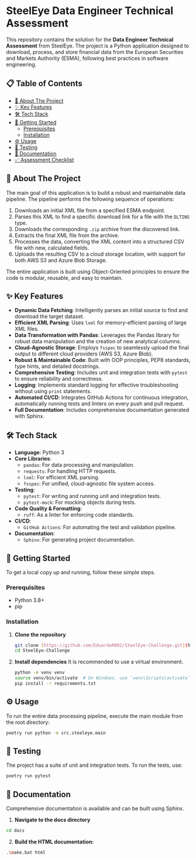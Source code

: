 # SteelEye Data Engineer Technical Assessment

This repository contains the solution for the **Data Engineer Technical Assessment** from SteelEye. The project is a Python application designed to download, process, and store financial data from the European Securities and Markets Authority (ESMA), following best practices in software engineering.

## 📋 Table of Contents

- [📖 About The Project](#-about-the-project)
- [✨ Key Features](#-key-features)
- [🛠️ Tech Stack](#️-tech-stack)
- [🚀 Getting Started](#-getting-started)
  - [Prerequisites](#prerequisites)
  - [Installation](#installation)
- [⚙️ Usage](#️-usage)
- [🧪 Testing](#-testing)
- [📖 Documentation](#-documentation)
- [✅ Assessment Checklist](#-assessment-checklist)

## 📖 About The Project

The main goal of this application is to build a robust and maintainable data pipeline. The pipeline performs the following sequence of operations:

1.  Downloads an initial XML file from a specified ESMA endpoint.
2.  Parses this XML to find a specific download link for a file with the `DLTINS` type.
3.  Downloads the corresponding `.zip` archive from the discovered link.
4.  Extracts the final XML file from the archive.
5.  Processes the data, converting the XML content into a structured CSV file with new, calculated fields.
6.  Uploads the resulting CSV to a cloud storage location, with support for both AWS S3 and Azure Blob Storage.

The entire application is built using Object-Oriented principles to ensure the code is modular, reusable, and easy to maintain.

## ✨ Key Features

-   **Dynamic Data Fetching**: Intelligently parses an initial source to find and download the target dataset.
-   **Efficient XML Parsing**: Uses `lxml` for memory-efficient parsing of large XML files.
-   **Data Transformation with Pandas**: Leverages the Pandas library for robust data manipulation and the creation of new analytical columns.
-   **Cloud-Agnostic Storage**: Employs `fsspec` to seamlessly upload the final output to different cloud providers (AWS S3, Azure Blob).
-   **Robust & Maintainable Code**: Built with OOP principles, PEP8 standards, type hints, and detailed docstrings.
-   **Comprehensive Testing**: Includes unit and integration tests with `pytest` to ensure reliability and correctness.
-   **Logging**: Implements standard logging for effective troubleshooting without using `print` statements.
-   **Automated CI/CD**: Integrates GitHub Actions for continuous integration, automatically running tests and linters on every push and pull request.
-   **Full Documentation**: Includes comprehensive documentation generated with Sphinx.

## 🛠️ Tech Stack

-   **Language**: Python 3 
-   **Core Libraries**:
    -   `pandas`: For data processing and manipulation.
    -   `requests`: For handling HTTP requests.
    -   `lxml`: For efficient XML parsing.
    -   `fsspec`: For unified, cloud-agnostic file system access.
-   **Testing**:
    -   `pytest`: For writing and running unit and integration tests.
    -   `pytest-mock`: For mocking objects during tests.
-   **Code Quality & Formatting**:
    -   `ruff`: As a linter for enforcing code standards.
-   **CI/CD**:
    -   `GitHub Actions`: For automating the test and validation pipeline.
-   **Documentation**:
    -   `Sphinx`: For generating project documentation.

## 🚀 Getting Started

To get a local copy up and running, follow these simple steps.

### Prerequisites

-   Python 3.8+
-   pip

### Installation

1.  **Clone the repository**
    ```sh
    git clone [https://github.com/EduardoR002/SteelEye-Challenge.git](https://github.com/EduardoR002/SteelEye-Challenge.git)
    cd SteelEye-Challenge
    ```

2.  **Install dependencies**
    It is recommended to use a virtual environment.
    ```sh
    python -m venv venv
    source venv/bin/activate  # On Windows, use `venv\Scripts\activate`
    pip install -r requirements.txt
    ```

## ⚙️ Usage

To run the entire data processing pipeline, execute the main module from the root directory:

```sh
poetry run python -m src.steeleye.main  
```

## 🧪 Testing

The project has a suite of unit and integration tests. To run the tests, use:

```sh
poetry run pytest
```

## 📖 Documentation

Comprehensive documentation is available and can be built using Sphinx.

1. **Navigate to the docs directory**

```sh
cd docs
```

2. **Build the HTML documentation:**

```sh
.\make.bat html
```
